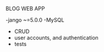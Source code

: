 BLOG WEB APP

  -jango ~=5.0.0
  -MySQL
  
  - CRUD
  - user accounts, and authentication
  - tests
